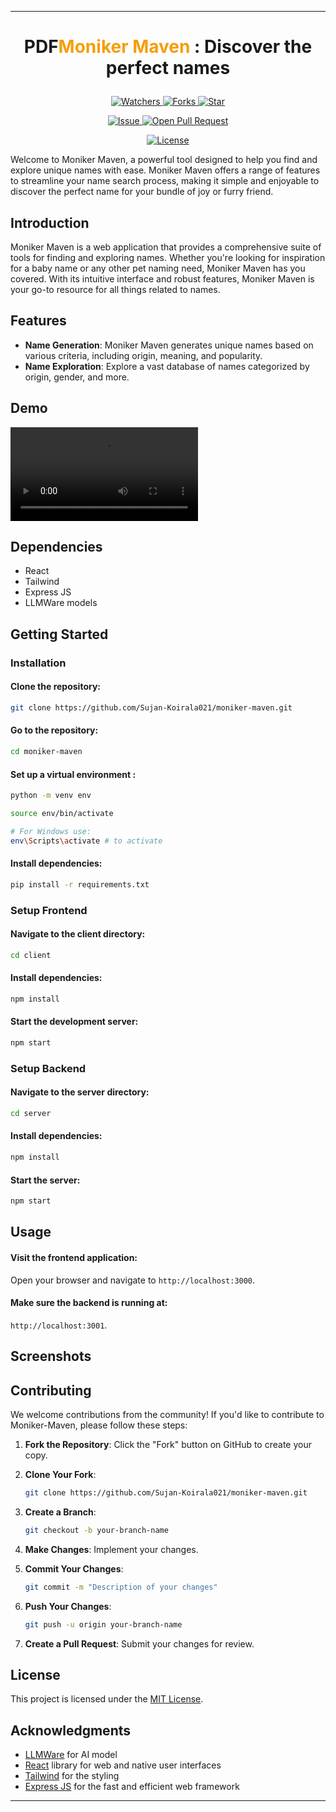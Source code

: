 

---

# <p align="center">PDF<span style="color: #F59E0B;">Moniker Maven</span> : Discover the perfect names</p>
<p align="center">
    <p align="center">
        <a href="https://github.com/Sujan-Koirala021/moniker-maven" target="blank">
            <img src="https://img.shields.io/github/watchers/Subash-Lamichhane/PDFAssistant?style=for-the-badge&logo=appveyor" alt="Watchers"/>
        </a>
        <a href="https://github.com/Sujan-Koirala021/moniker-maven" target="blank">
            <img src="https://img.shields.io/github/forks/Sujan-Koirala021/moniker-maven?style=for-the-badge&logo=appveyor" alt="Forks"/>
        </a>
        <a href="https://github.com/Sujan-Koirala021/moniker-maven/stargazers" target="blank">
            <img src="https://img.shields.io/github/stars/Sujan-Koirala021/moniker-maven?style=for-the-badge&logo=appveyor" alt="Star"/>
        </a>
    </p>
    <p align="center">
        <a href="https://github.com/Sujan-Koirala021/moniker-maven/issues" target="blank">
            <img src="https://img.shields.io/github/issues/Sujan-Koirala021/moniker-maven?style=for-the-badge&logo=appveyor" alt="Issue"/>
        </a>
        <a href="https://github.com/Sujan-Koirala021/moniker-maven/pulls" target="blank">
            <img src="https://img.shields.io/github/issues-pr/Sujan-Koirala021/moniker-maven?style=for-the-badge&logo=appveyor" alt="Open Pull Request"/>
        </a>
    </p>
    <p align="center">
        <a href="https://github.com/Sujan-Koirala021/moniker-maven/blob/master/LICENSE" target="blank">
            <img src="https://img.shields.io/github/license/Sujan-Koirala021/moniker-maven?style=for-the-badge&logo=appveyor" alt="License" />
        </a>
    </p>
</p>

Welcome to Moniker Maven, a powerful tool designed to help you find and explore unique names with ease. Moniker Maven offers a range of features to streamline your name search process, making it simple and enjoyable to discover the perfect name for your bundle of joy or furry friend.


## Introduction
Moniker Maven is a web application that provides a comprehensive suite of tools for finding and exploring names. Whether you're looking for inspiration for a baby name or any other pet naming need, Moniker Maven has you covered. With its intuitive interface and robust features, Moniker Maven is your go-to resource for all things related to names.


## Features

- **Name Generation**: Moniker Maven generates unique names based on various criteria, including origin, meaning, and popularity.
- **Name Exploration**: Explore a vast database of names categorized by origin, gender, and more.

## Demo
<video src=""></video>

## Dependencies
- React
- Tailwind
- Express JS
- LLMWare models

## Getting Started

### Installation

#### Clone the repository:
```bash
git clone https://github.com/Sujan-Koirala021/moniker-maven.git
```
#### Go to the repository:
```bash
cd moniker-maven
```

#### Set up a virtual environment :
```bash
python -m venv env

source env/bin/activate 

# For Windows use:
env\Scripts\activate # to activate
```

#### Install dependencies:
```bash
pip install -r requirements.txt
```


### Setup Frontend 

#### Navigate to the client directory:
```bash
cd client
```

#### Install dependencies:
```bash
npm install
```

#### Start the development server:
```bash
npm start
```

### Setup Backend 

#### Navigate to the server directory:
```bash
cd server
```

#### Install dependencies:
```bash
npm install
```

#### Start the  server:
```bash
npm start
```

## Usage

#### Visit the frontend application:
Open your browser and navigate to `http://localhost:3000`.

#### Make sure the backend is running at:
`http://localhost:3001`.


## Screenshots



## Contributing

We welcome contributions from the community! If you'd like to contribute to Moniker-Maven, please follow these steps:

1. **Fork the Repository**: Click the "Fork" button on GitHub to create your copy.

2. **Clone Your Fork**:
   ```bash
   git clone https://github.com/Sujan-Koirala021/moniker-maven.git
   ```

3. **Create a Branch**:
   ```bash
   git checkout -b your-branch-name
   ```

4. **Make Changes**: Implement your changes.

5. **Commit Your Changes**:
   ```bash
   git commit -m "Description of your changes"
   ```

6. **Push Your Changes**:
   ```bash
   git push -u origin your-branch-name
   ```

7. **Create a Pull Request**: Submit your changes for review.

## License

This project is licensed under the [MIT License](LICENSE).

## Acknowledgments

- [LLMWare](https://www.llmware.ai/) for AI model
- [React](https://reactjs.org/) library for web and native user interfaces
- [Tailwind](https://tailwindcss.com/) for the styling
- [Express JS](https://expressjs.com/) for the fast and efficient web framework


---

